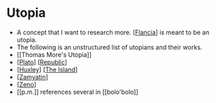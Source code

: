 # Utopia
- A concept that I want to research more. [[Flancia]] is meant to be an utopia.
- The following is an unstructured list of utopians and their works.
- [[Thomas More's Utopia]]
- [[Plato]] [[Republic]]
- [[Huxley]] [[The Island]]
- [[Zamyatin]]
- [[Zeno]]
- [[p.m.]] references several in [[bolo'bolo]]

[//begin]: # "Autogenerated link references for markdown compatibility"
[Flancia]: flancia.md "Flancia"
[Plato]: plato.md "Plato"
[Republic]: republic.md "Republic"
[Huxley]: huxley.md "Huxley"
[The Island]: the-island.md "The Island"
[Zamyatin]: zamyatin.md "Zamyatin"
[Zeno]: zeno.md "Zeno"
[//end]: # "Autogenerated link references"